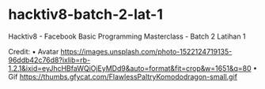 # hacktiv8-batch-2-lat-1
Hacktiv8 - Facebook Basic Programming Masterclass - Batch 2 Latihan 1

Credit:
• Avatar https://images.unsplash.com/photo-1522124719135-96ddb42c76d8?ixlib=rb-1.2.1&ixid=eyJhcHBfaWQiOjEyMDd9&auto=format&fit=crop&w=1651&q=80
• Gif https://thumbs.gfycat.com/FlawlessPaltryKomododragon-small.gif
